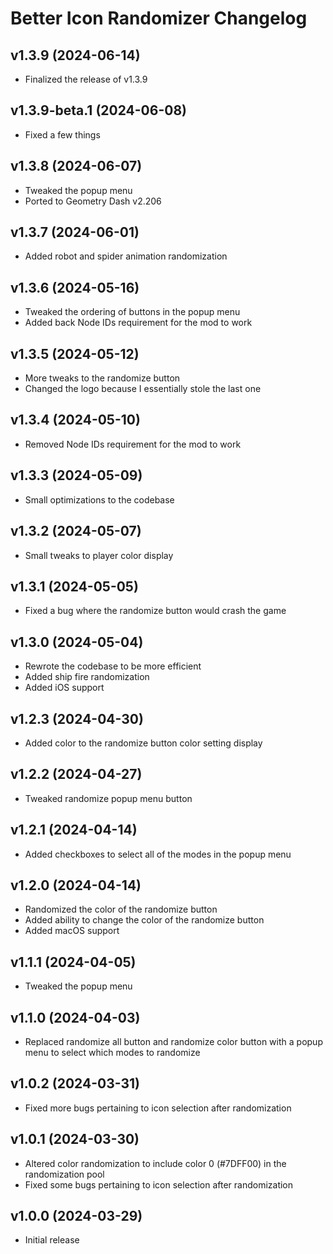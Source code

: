 # Better Icon Randomizer Changelog
## v1.3.9 (2024-06-14)
- Finalized the release of v1.3.9

## v1.3.9-beta.1 (2024-06-08)
- Fixed a few things

## v1.3.8 (2024-06-07)
- Tweaked the popup menu
- Ported to Geometry Dash v2.206

## v1.3.7 (2024-06-01)
- Added robot and spider animation randomization

## v1.3.6 (2024-05-16)
- Tweaked the ordering of buttons in the popup menu
- Added back Node IDs requirement for the mod to work

## v1.3.5 (2024-05-12)
- More tweaks to the randomize button
- Changed the logo because I essentially stole the last one

## v1.3.4 (2024-05-10)
- Removed Node IDs requirement for the mod to work

## v1.3.3 (2024-05-09)
- Small optimizations to the codebase

## v1.3.2 (2024-05-07)
- Small tweaks to player color display

## v1.3.1 (2024-05-05)
- Fixed a bug where the randomize button would crash the game

## v1.3.0 (2024-05-04)
- Rewrote the codebase to be more efficient
- Added ship fire randomization
- Added iOS support

## v1.2.3 (2024-04-30)
- Added color to the randomize button color setting display

## v1.2.2 (2024-04-27)
- Tweaked randomize popup menu button

## v1.2.1 (2024-04-14)
- Added checkboxes to select all of the modes in the popup menu

## v1.2.0 (2024-04-14)
- Randomized the color of the randomize button
- Added ability to change the color of the randomize button
- Added macOS support

## v1.1.1 (2024-04-05)
- Tweaked the popup menu

## v1.1.0 (2024-04-03)
- Replaced randomize all button and randomize color button with a popup menu to select which modes to randomize

## v1.0.2 (2024-03-31)
- Fixed more bugs pertaining to icon selection after randomization

## v1.0.1 (2024-03-30)
- Altered color randomization to include color 0 (#7DFF00) in the randomization pool
- Fixed some bugs pertaining to icon selection after randomization

## v1.0.0 (2024-03-29)
- Initial release